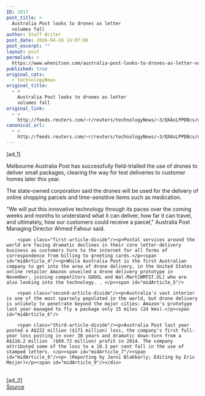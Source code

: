 ```yaml
---
ID: 2817
post_title: >
  Australia Post looks to drones as letter
  volumes fall
author: Staff Writer
post_date: 2016-04-16 14:07:06
post_excerpt: ""
layout: post
permalink: >
  https://www.whenitson.com/australia-post-looks-to-drones-as-letter-volumes-fall/
published: true
original_cats:
  - technologyNews
original_title:
  - >
    Australia Post looks to drones as letter
    volumes fall
original_link:
  - >
    http://feeds.reuters.com/~r/reuters/technologyNews/~3/QXAsLPPDBcs/us-australia-drones-postage-idUSKCN0XD04L
canonical_url:
  - >
    http://feeds.reuters.com/~r/reuters/technologyNews/~3/QXAsLPPDBcs/us-australia-drones-postage-idUSKCN0XD04L
---
```

 [ad_1]
<br><div id="articleText">
<span id="midArticle_start"/>

<span id="midArticle_0"/><span class="focusParagraph" readability="4"><p><span class="articleLocation">Melbourne</span> Australia Post has successfully field-trialled the use of drones to deliver small packages, clearing the way for test deliveries to customer homes later this year. </p></span><span id="midArticle_1"/><p>The state-owned corporation said the drones will be used for the delivery of online shopping parcels and time-sensitive items such as medication. </p><span id="midArticle_2"/><p>"We will put this innovative technology through its paces over the coming weeks and months to understand what it can deliver, how far it can travel, and ultimately, how our customers could receive a parcel," Australia Post Managing Director Ahmed Fahour said. </p><span id="midArticle_3"/>
        
        <span class="first-article-divide"/><p>Postal services around the world are facing dramatic declines in their core letter-delivery business as customers turn to the internet for all forms of correspondence from billing to greeting cards.</p><span id="midArticle_4"/><p>While Australia Post is the first Australian company to get into the area of drone delivery, in the United States online retailer Amazon unveiled a drone delivery prototype in November, joining competitors GOOGL and Wal-Mart[WMTST.UL] who are also looking into the technology. . </p><span id="midArticle_5"/>
        
        <span class="second-article-divide"/><p>Australia's vast interior is one of the most sparsely populated in the world, but drone delivery is unlikely to penetrate beyond the major cities: Amazon's prototype last year managed to fly a package only 15 miles (24 kms).</p><span id="midArticle_6"/>
        
        <span class="third-article-divide"/><p>Australia Post last year posted a A$222 million ($171 million) loss, the company's first full-year loss posting in over 30 years and dramatic down-turn from a A$116.2 million  ($89.72 million) profit in 2014. The company attributed some of the loss to a 10.3 per cent fall in the use of stamped letters. </p><span id="midArticle_7"/><span id="midArticle_8"/><p> (Reporting by Jarni Blakkarly; Editing by Eric Meijer)</p><span id="midArticle_9"/></div>
<br>[ad_2]
<br><a href="http://feeds.reuters.com/~r/reuters/technologyNews/~3/QXAsLPPDBcs/us-australia-drones-postage-idUSKCN0XD04L">Source </a>